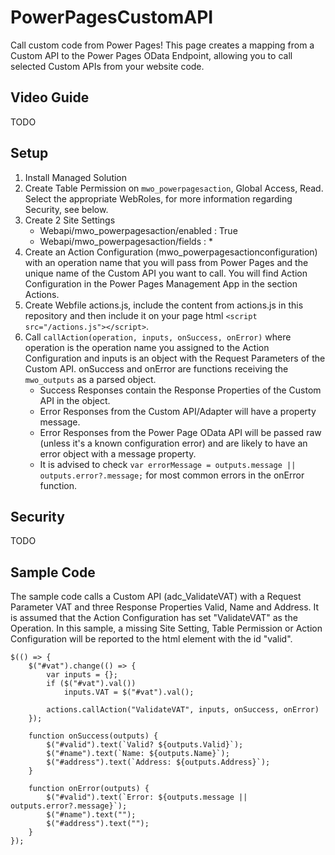 # PowerPagesCustomAPI
Call custom code from Power Pages! This page creates a mapping from a Custom API to the Power Pages OData Endpoint, allowing you to call selected Custom APIs from your website code.

## Video Guide
TODO

## Setup
1. Install Managed Solution
2. Create Table Permission on `mwo_powerpagesaction`, Global Access, Read. Select the appropriate WebRoles, for more information regarding Security, see below.
3. Create 2 Site Settings
    - Webapi/mwo_powerpagesaction/enabled : True
    - Webapi/mwo_powerpagesaction/fields : *
4. Create an Action Configuration (mwo_powerpagesactionconfiguration) with an operation name that you will pass from Power Pages and the unique name of the Custom API you want to call. You will find Action Configuration in the Power Pages Management App in the section Actions.
5. Create Webfile actions.js, include the content from actions.js in this repository and then include it on your page html `<script src="/actions.js"></script>`.
6. Call `callAction(operation, inputs, onSuccess, onError)` where operation is the operation name you assigned to the Action Configuration and inputs is an object with the Request Parameters of the Custom API. onSuccess and onError are functions receiving the `mwo_outputs` as a parsed object.
    - Success Responses contain the Response Properties of the Custom API in the object.
    - Error Responses from the Custom API/Adapter will have a property message.
    - Error Responses from the Power Page OData API will be passed raw (unless it's a known configuration error) and are likely to have an error object with a message property.
    - It is advised to check `var errorMessage = outputs.message || outputs.error?.message;` for most common errors in the onError function.

## Security 
TODO

## Sample Code
The sample code calls a Custom API (adc_ValidateVAT) with a Request Parameter VAT and three Response Properties Valid, Name and Address. It is assumed that the Action Configuration has set "ValidateVAT" as the Operation.
In this sample, a missing Site Setting, Table Permission or Action Configuration will be reported to the html element with the id "valid".

```
$(() => {
    $("#vat").change(() => {
        var inputs = {};
        if ($("#vat").val())
            inputs.VAT = $("#vat").val();

        actions.callAction("ValidateVAT", inputs, onSuccess, onError)
    });

    function onSuccess(outputs) {
        $("#valid").text(`Valid? ${outputs.Valid}`);
        $("#name").text(`Name: ${outputs.Name}`);
        $("#address").text(`Address: ${outputs.Address}`);
    }

    function onError(outputs) {
        $("#valid").text(`Error: ${outputs.message || outputs.error?.message}`);
        $("#name").text("");
        $("#address").text("");
    }
});
```
